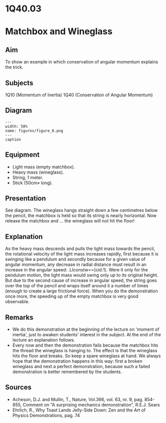 # 1Q40.03 
  # Matchbox and Wineglass 
    
  
## Aim   
 To show an example in which conservation of angular momentum explains the trick.    
  
## Subjects   
 1Q10 (Momentum of Inertia) 1Q40 (Conservation of Angular Momentum)   
  
## Diagram   
   
```{figure} figures/figure_0.png  
---  
width: 50%  
name: figures/figure_0.png  
---  
caption  
``` 
      
  
## Equipment   
 
 *  Light mass (empty matchbox). 
 *  Heavy mass (wineglass). 
 *  String, 1 meter. 
 *  Stick (50cm» long).
       
  
## Presentation   
 See diagram. The wineglass hangs straight down a few centimetres below the pencil, the matchbox is held so that its string is nearly horizontal. Now release the matchbox and ... the wineglass will not hit the floor!    
  
## Explanation   
 As the heavy mass descends and pulls the light mass towards the pencil, the rotational velocity of the light mass increases rapidly, first because it is swinging like a pendulum and secondly because for a given value of angular momentum, any decrease in radial distance must result in an increase in the angular speed: .LIconstw==(cid:1). Were it only for the pendulum motion, the light mass would swing only up to its original height. But due to the second cause of increase in angular speed, the string goes over the top of the pencil and wraps itself around it a number of times (enough to create a large frictional force). When you do the demonstration once more, the speeding up of the empty matchbox is very good observable.    
  
## Remarks   
 
 *  We do this demonstration at the beginning of the lecture on 'moment of inertia', just to awaken students' interest in the subject. At the end of the lecture an explanation follows. 
 *  Every now and then the demonstration fails because the matchbox hits the thread the wineglass is hanging to. The effect is that the wineglass hits the floor and breaks. So keep a spare wineglass at hand. We always hope that the demonstration happens in this way: first a broken wineglass and next a perfect demonstration, because such a failed demonstration is better remembered by the students.
   
  
## Sources   
 
 *  Acheson, D.J. and Mullin, T., Nature, Vol.366, vol. 63, nr. 9, pag. 854-855, Comment on "A surprising mechanics demonstration", R.E.J. Sears 
 *  Ehrlich, R., Why Toast Lands Jelly-Side Down: Zen and the Art of Physics Demonstrations, pag. 74
  